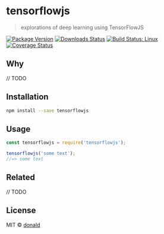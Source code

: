 # tensorflowjs

> explorations of deep learning using TensorFlowJS

[![Package Version](https://img.shields.io/npm/v/tensorflowjs.svg?style=flat-square)](https://www.npmjs.com/package/tensorflowjs)
[![Downloads Status](https://img.shields.io/npm/dm/tensorflowjs.svg?style=flat-square)](https://npm-stat.com/charts.html?package=tensorflowjs&from=2016-04-01)
[![Build Status: Linux](https://img.shields.io/travis/witt3rd/tensorflowjs/master.svg?style=flat-square)](https://travis-ci.org/witt3rd/tensorflowjs)
[![Coverage Status](https://img.shields.io/codecov/c/github/witt3rd/tensorflowjs/master.svg?style=flat-square)](https://codecov.io/gh/witt3rd/tensorflowjs)

## Why

// TODO

## Installation

```sh
npm install --save tensorflowjs
```

## Usage

```js
const tensorflowjs = require('tensorflowjs');

tensorflowjs('some text');
//=> some text
```

## Related

// TODO

## License

MIT &copy; [donald](http://witt3rd.com)
